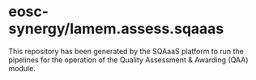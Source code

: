 # eosc-synergy/lamem.assess.sqaaas
This repository has been generated by the SQAaaS platform to run the pipelines
for the operation of the
Quality Assessment & Awarding (QAA)
module.